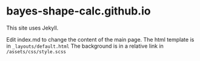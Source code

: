 # bayes-shape-calc.github.io
This site uses Jekyll.

Edit index.md to change the content of the main page.
The html template is in `_layouts/default.html`
The background is in a relative link in `/assets/css/style.scss`

